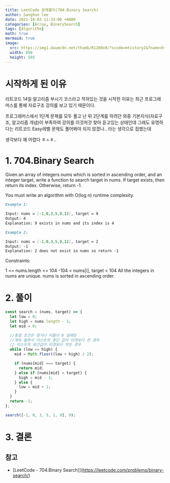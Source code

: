 ```yaml
---
title: LeetCode 문제풀이(704.Binary Search)
author: Sanghun lee
date: 2021-10-03 11:33:00 +0800
categories: [Array, BinarySearch]
tags: [Algorithm]
math: true
mermaid: true
image:
  src: https://img1.daumcdn.net/thumb/R1280x0/?scode=mtistory2&fname=https%3A%2F%2Fblog.kakaocdn.net%2Fdn%2FcZDedj%2FbtraJzj53sn%2FHdUj1jQOUihHUy0oday6kK%2Fimg.png
  width: 850
  height: 585
---
```


# 시작하게 된 이유

리트코드 14일 알고리즘 부시기 코스라고 적혀있는 것을 시작한 이유는 최근 프로그래머스를 통해 자료구조 강의를 보고 있기 때문이다.

프로그래머스에서 1단계 문제를 모두 풀고 난 뒤 2단계를 하려던 와중 기본지식(자료구조, 알고리즘 개념)이 부족하여 강의를 이것저것 찾아 듣고있는 상태인데 그래도 유명하다는 리트코드 Easy레벨 문제도 풀어봐야 되지 않겠나.. 라는 생각으로 접했는데

생각보다 꽤 어렵다 ㅎㅅㅎ..

# 1. 704.Binary Search

Given an array of integers nums which is sorted in ascending order, and an integer target, write a function to search target in nums. If target exists, then return its index. Otherwise, return -1.

You must write an algorithm with O(log n) runtime complexity.

>

```md
Example 1:

Input: nums = [-1,0,3,5,9,12], target = 9
Output: 4
Explanation: 9 exists in nums and its index is 4
```

```md
Example 2:

Input: nums = [-1,0,3,5,9,12], target = 2
Output: -1
Explanation: 2 does not exist in nums so return -1
```

Constraints:

1 <= nums.length <= 104
-104 < nums[i], target < 104
All the integers in nums are unique.
nums is sorted in ascending order.

# 2. 풀이

```javascript
const search = (nums, target) => {
  let low = 0;
  let high = nums.length - 1;
  let mid = 0;

  //종결 조건은 찾거나 미들이 0 일때임
  //계속 돌면서 리스트의 중간 값이 타겟보다 큰 경우
  // 리스트의 중간값이 타겟보다 작은 경우
  while (low <= high) {
    mid = Math.floor((low + high) / 2);

    if (nums[mid] === target) {
      return mid;
    } else if (nums[mid] > target) {
      high = mid - 1;
    } else {
      low = mid + 1;
    }
  }
  return -1;
};

search([-1, 0, 3, 5, 1, 9], 9);
```

# 3. 결론

## 참고

- [LeetCode - 704.Binary Search]](https://leetcode.com/problems/binary-search/)
